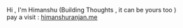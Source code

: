Hi , I'm Himanshu (Building Thoughts , it can be yours too )\
pay a visit : [himanshuranjan.me]((https://www.himanshuranjan.me/))
